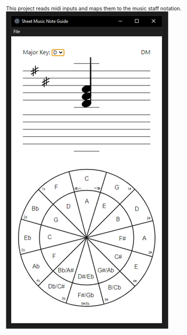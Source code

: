 This project reads midi inputs and maps them to the music staff notation.
![image](https://github.com/reinaldo-mlhs/PianoStaff/blob/main/src/assets/pianostaff.PNG)
